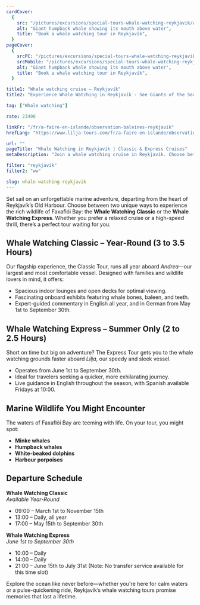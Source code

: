 ```yaml
---
cardCover:
  {
    src: "/pictures/excursions/special-tours-whale-watching-reykjavik/whale-watching-reykjavik-card.webp",
    alt: "Giant humpback whale showing its mouth above water",
    title: "Book a whale watching tour in Reykjavík",
  }
pageCover:
  {
    srcPC: "/pictures/excursions/special-tours-whale-watching-reykjavik/whale-watching-reykjavik-header-pc.webp",
    srcMobile: "/pictures/excursions/special-tours-whale-watching-reykjavik/whale-watching-reykjavik-header-mobile.webp",
    alt: "Giant humpback whale showing its mouth above water",
    title: "Book a whale watching tour in Reykjavík",
  }

title1: "Whale watching cruise – Reykjavík"
title2: "Experience Whale Watching in Reykjavík - See Giants of the Sea"

tag: ["Whale watching"]

rate: 23490

linkFr: "/fr/a-faire-en-islande/observation-baleines-reykjavik"
hrefLang: "https://www.lilja-tours.com/fr/a-faire-en-islande/observation-baleines-reykjavik/"

url: ""
pageTitle: "Whale Watching in Reykjavík | Classic & Express Cruises"
metaDescription: "Join a whale watching cruise in Reykjavík. Choose between Classic & Express tours to spot minke whales, humpbacks, and dolphins. Book your marine adventure today!"

filter: "reykjavik"
filter2: "ww"

slug: whale-watching-reykjavik
---
```


Set sail on an unforgettable marine adventure, departing from the heart of Reykjavík’s Old Harbour. Choose between two unique ways to experience the rich wildlife of Faxaflói Bay: the **Whale Watching Classic** or the **Whale Watching Express**. Whether you prefer a relaxed cruise or a high-speed thrill, there’s a perfect tour waiting for you.

## Whale Watching Classic – Year-Round (3 to 3.5 Hours)

Our flagship experience, the Classic Tour, runs all year aboard _Andrea_—our largest and most comfortable vessel. Designed with families and wildlife lovers in mind, it offers:

- Spacious indoor lounges and open decks for optimal viewing.
- Fascinating onboard exhibits featuring whale bones, baleen, and teeth.
- Expert-guided commentary in English all year, and in German from May 1st to September 30th.

## Whale Watching Express – Summer Only (2 to 2.5 Hours)

Short on time but big on adventure? The Express Tour gets you to the whale watching grounds faster aboard _Lilja_, our speedy and sleek vessel.

- Operates from June 1st to September 30th.
- Ideal for travelers seeking a quicker, more exhilarating journey.
- Live guidance in English throughout the season, with Spanish available Fridays at 10:00.

## Marine Wildlife You Might Encounter

The waters of Faxaflói Bay are teeming with life. On your tour, you might spot:

- **Minke whales**
- **Humpback whales**
- **White-beaked dolphins**
- **Harbour porpoises**

## Departure Schedule

**Whale Watching Classic**  
_Available Year-Round_

- 09:00 – March 1st to November 15th
- 13:00 – Daily, all year
- 17:00 – May 15th to September 30th

**Whale Watching Express**  
_June 1st to September 30th_

- 10:00 – Daily
- 14:00 – Daily
- 21:00 – June 15th to July 31st (Note: No transfer service available for this time slot)

Explore the ocean like never before—whether you're here for calm waters or a pulse-quickening ride, Reykjavík’s whale watching tours promise memories that last a lifetime.

<script type="text/javascript" src="https://widgets.bokun.io/assets/javascripts/apps/build/BokunWidgetsLoader.js?bookingChannelUUID=97236c68-b945-4a96-8587-660bdc4c45fd" async></script>

<div class="bokunWidget" data-src="https://widgets.bokun.io/online-sales/97236c68-b945-4a96-8587-660bdc4c45fd/experience-calendar/20499"></div>
